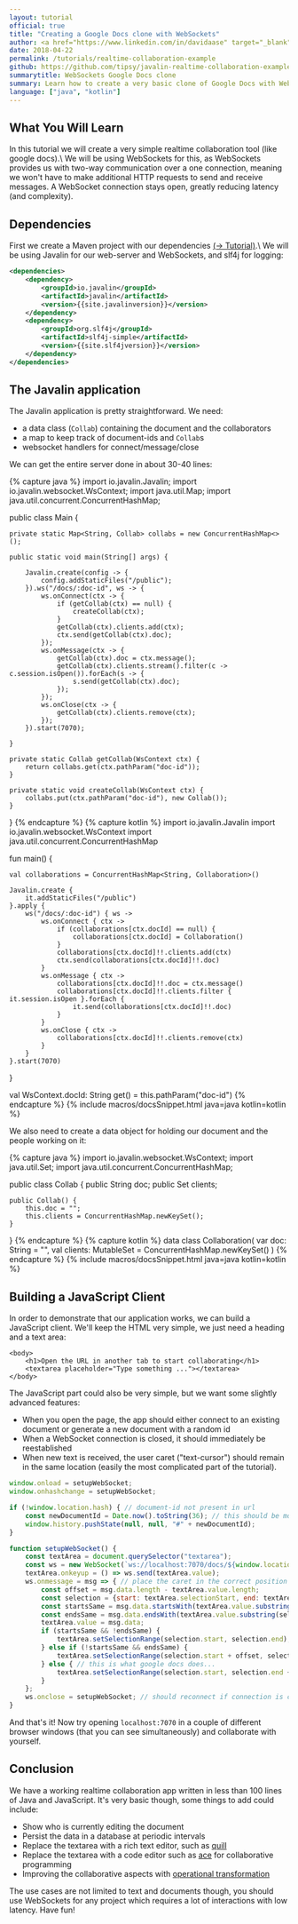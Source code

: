 ```yaml
---
layout: tutorial
official: true
title: "Creating a Google Docs clone with WebSockets"
author: <a href="https://www.linkedin.com/in/davidaase" target="_blank">David Åse</a>
date: 2018-04-22
permalink: /tutorials/realtime-collaboration-example
github: https://github.com/tipsy/javalin-realtime-collaboration-example
summarytitle: WebSockets Google Docs clone
summary: Learn how to create a very basic clone of Google Docs with WebSockets in Javalin
language: ["java", "kotlin"]
---
```


## What You Will Learn
In this tutorial we will create a very simple realtime collaboration tool (like google docs).\\
We will be using WebSockets for this, as WebSockets provides us with two-way
communication over a one connection, meaning we won't have to
make additional HTTP requests to send and receive messages.
A WebSocket connection stays open, greatly reducing latency (and complexity).

## Dependencies

First we create a Maven project with our dependencies [(→ Tutorial)](/tutorials/maven-setup).\\
We will be using Javalin for our web-server and WebSockets, and slf4j for logging:

```xml
<dependencies>
    <dependency>
        <groupId>io.javalin</groupId>
        <artifactId>javalin</artifactId>
        <version>{{site.javalinversion}}</version>
    </dependency>
    <dependency>
        <groupId>org.slf4j</groupId>
        <artifactId>slf4j-simple</artifactId>
        <version>{{site.slf4jversion}}</version>
    </dependency>
</dependencies>
```

## The Javalin application
The Javalin application is pretty straightforward.
We need:
* a data class (`Collab`) containing the document and the collaborators
* a map to keep track of document-ids and `Collab`s
 * websocket handlers for connect/message/close

We can get the entire server done in about 30-40 lines:

{% capture java %}
import io.javalin.Javalin;
import io.javalin.websocket.WsContext;
import java.util.Map;
import java.util.concurrent.ConcurrentHashMap;

public class Main {

    private static Map<String, Collab> collabs = new ConcurrentHashMap<>();

    public static void main(String[] args) {

        Javalin.create(config -> {
            config.addStaticFiles("/public");
        }).ws("/docs/:doc-id", ws -> {
            ws.onConnect(ctx -> {
                if (getCollab(ctx) == null) {
                    createCollab(ctx);
                }
                getCollab(ctx).clients.add(ctx);
                ctx.send(getCollab(ctx).doc);
            });
            ws.onMessage(ctx -> {
                getCollab(ctx).doc = ctx.message();
                getCollab(ctx).clients.stream().filter(c -> c.session.isOpen()).forEach(s -> {
                    s.send(getCollab(ctx).doc);
                });
            });
            ws.onClose(ctx -> {
                getCollab(ctx).clients.remove(ctx);
            });
        }).start(7070);

    }

    private static Collab getCollab(WsContext ctx) {
        return collabs.get(ctx.pathParam("doc-id"));
    }

    private static void createCollab(WsContext ctx) {
        collabs.put(ctx.pathParam("doc-id"), new Collab());
    }

}
{% endcapture %}
{% capture kotlin %}
import io.javalin.Javalin
import io.javalin.websocket.WsContext
import java.util.concurrent.ConcurrentHashMap

fun main() {

    val collaborations = ConcurrentHashMap<String, Collaboration>()

    Javalin.create {
        it.addStaticFiles("/public")
    }.apply {
        ws("/docs/:doc-id") { ws ->
            ws.onConnect { ctx ->
                if (collaborations[ctx.docId] == null) {
                    collaborations[ctx.docId] = Collaboration()
                }
                collaborations[ctx.docId]!!.clients.add(ctx)
                ctx.send(collaborations[ctx.docId]!!.doc)
            }
            ws.onMessage { ctx ->
                collaborations[ctx.docId]!!.doc = ctx.message()
                collaborations[ctx.docId]!!.clients.filter { it.session.isOpen }.forEach {
                    it.send(collaborations[ctx.docId]!!.doc)
                }
            }
            ws.onClose { ctx ->
                collaborations[ctx.docId]!!.clients.remove(ctx)
            }
        }
    }.start(7070)

}

val WsContext.docId: String get() = this.pathParam("doc-id")
{% endcapture %}
{% include macros/docsSnippet.html java=java kotlin=kotlin %}

We also need to create a data object for holding our document and the people working on it:

{% capture java %}
import io.javalin.websocket.WsContext;
import java.util.Set;
import java.util.concurrent.ConcurrentHashMap;

public class Collab {
    public String doc;
    public Set<WsContext> clients;

    public Collab() {
        this.doc = "";
        this.clients = ConcurrentHashMap.newKeySet();
    }
}
{% endcapture %}
{% capture kotlin %}
data class Collaboration(
    var doc: String = "",
    val clients: MutableSet<WsContext> = ConcurrentHashMap.newKeySet()
)
{% endcapture %}
{% include macros/docsSnippet.html java=java kotlin=kotlin %}

## Building a JavaScript Client
In order to demonstrate that our application works, we can build a JavaScript client.
We'll keep the HTML very simple, we just need a heading and a text area:

```markup
<body>
    <h1>Open the URL in another tab to start collaborating</h1>
    <textarea placeholder="Type something ..."></textarea>
</body>
```

The JavaScript part could also be very simple, but we want some slightly advanced features:

* When you open the page, the app should either connect to an existing document or generate a new document with a random id
* When a WebSocket connection is closed, it should immediately be reestablished
* When new text is received, the user caret ("text-cursor") should remain in the same location (easily the most complicated part of the tutorial).

```javascript
window.onload = setupWebSocket;
window.onhashchange = setupWebSocket;

if (!window.location.hash) { // document-id not present in url
    const newDocumentId = Date.now().toString(36); // this should be more random
    window.history.pushState(null, null, "#" + newDocumentId);
}

function setupWebSocket() {
    const textArea = document.querySelector("textarea");
    const ws = new WebSocket(`ws://localhost:7070/docs/${window.location.hash.substr(1)}`);
    textArea.onkeyup = () => ws.send(textArea.value);
    ws.onmessage = msg => { // place the caret in the correct position
        const offset = msg.data.length - textArea.value.length;
        const selection = {start: textArea.selectionStart, end: textArea.selectionEnd};
        const startsSame = msg.data.startsWith(textArea.value.substring(0, selection.end));
        const endsSame = msg.data.endsWith(textArea.value.substring(selection.start));
        textArea.value = msg.data;
        if (startsSame && !endsSame) {
            textArea.setSelectionRange(selection.start, selection.end);
        } else if (!startsSame && endsSame) {
            textArea.setSelectionRange(selection.start + offset, selection.end + offset);
        } else { // this is what google docs does...
            textArea.setSelectionRange(selection.start, selection.end + offset);
        }
    };
    ws.onclose = setupWebSocket; // should reconnect if connection is closed
}
```

And that's it! Now try opening `localhost:7070` in a couple of different
browser windows (that you can see simultaneously) and collaborate with yourself.

## Conclusion
We have a working realtime collaboration app written in less than 100 lines of Java and JavaScript.
It's very basic though, some things to add could include:

* Show who is currently editing the document
* Persist the data in a database at periodic intervals
* Replace the textarea with a rich text editor, such as [quill](https://quilljs.com)
* Replace the textarea with a code editor such as [ace](https://ace.c9.io/) for collaborative programming
* Improving the collaborative aspects with [operational transformation](https://en.wikipedia.org/wiki/Operational_transformation)

The use cases are not limited to text and documents though, you should use WebSockets
for any project which requires a lot of interactions with low latency. Have fun!
